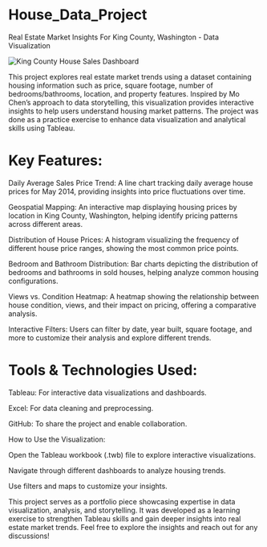 # House_Data_Project
Real Estate Market Insights For King County, Washington  - Data Visualization

![King County House Sales Dashboard](Dashboard_King_County.jpeg)

This project explores real estate market trends using a dataset containing housing information such as price, square footage, number of bedrooms/bathrooms, location, and property features. Inspired by Mo Chen’s approach to data storytelling, this visualization provides interactive insights to help users understand housing market patterns. The project was done as a practice exercise to enhance data visualization and analytical skills using Tableau.

# Key Features:

Daily Average Sales Price Trend: A line chart tracking daily average house prices for May 2014, providing insights into price fluctuations over time.

Geospatial Mapping: An interactive map displaying housing prices by location in King County, Washington, helping identify pricing patterns across different areas.

Distribution of House Prices: A histogram visualizing the frequency of different house price ranges, showing the most common price points.

Bedroom and Bathroom Distribution: Bar charts depicting the distribution of bedrooms and bathrooms in sold houses, helping analyze common housing configurations.

Views vs. Condition Heatmap: A heatmap showing the relationship between house condition, views, and their impact on pricing, offering a comparative analysis.

Interactive Filters: Users can filter by date, year built, square footage, and more to customize their analysis and explore different trends.

# Tools & Technologies Used:

Tableau: For interactive data visualizations and dashboards.

Excel: For data cleaning and preprocessing.

GitHub: To share the project and enable collaboration.

How to Use the Visualization:

Open the Tableau workbook (.twb) file to explore interactive visualizations.

Navigate through different dashboards to analyze housing trends.

Use filters and maps to customize your insights.

This project serves as a portfolio piece showcasing expertise in data visualization, analysis, and storytelling. It was developed as a learning exercise to strengthen Tableau skills and gain deeper insights into real estate market trends. Feel free to explore the insights and reach out for any discussions!

